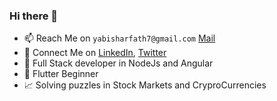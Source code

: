 ### Hi there 👋

- 📫 Reach Me on `yabisharfath7@gmail.com` [Mail](mailto:yabisharfath7@gmail.com)
- 🤝 Connect Me on [LinkedIn](https://www.linkedin.com/in/yabish-arfath/), [Twitter](https://twitter.com/YabishArfath)
- 🎯 Full Stack developer in NodeJs and Angular
- 📱 Flutter Beginner
- 📈 Solving puzzles in Stock Markets and CryproCurrencies
